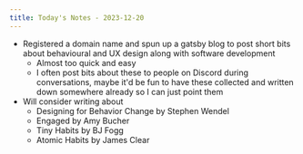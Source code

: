 ```yaml
---
title: Today's Notes - 2023-12-20
---
```

* Registered a domain name and spun up a gatsby blog to post short bits about behavioural and UX design along with software development
	* Almost too quick and easy
	* I often post bits about these to people on Discord during conversations, maybe it'd be fun to have these collected and written down somewhere already so I can just point them
* Will consider writing about
	* Designing for Behavior Change by Stephen Wendel
	* Engaged by Amy Bucher
	* Tiny Habits by BJ Fogg
	* Atomic Habits by James Clear